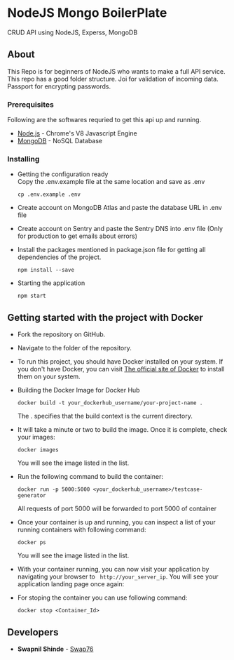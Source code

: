 # NodeJS Mongo BoilerPlate
CRUD API using NodeJS, Experss, MongoDB

## About

This Repo is for beginners of NodeJS who wants to make a full API service. This repo has a good folder structure. Joi for validation of incoming data. Passport for encrypting passwords.  

### Prerequisites

Following are the softwares requried to get this api up and running.
* [Node.js](https://nodejs.org) - Chrome's V8 Javascript Engine
* [MongoDB](https://mongodb.org) - NoSQL Database

### Installing

- Getting the configuration ready <br>
  Copy the .env.example file at the same location and save as .env
  ```
  cp .env.example .env
  ```
- Create account on MongoDB Atlas and paste the       database URL in .env file

- Create account on Sentry and paste the Sentry DNS   into .env file (Only for production to get emails about errors)

- Install the packages mentioned in package.json file for getting all dependencies of the project.
  ```
  npm install --save
  ```
- Starting the application
  <br/>
  
  ```
  npm start
  ```

## Getting started with the project with Docker

* Fork the repository on GitHub.

* Navigate to the folder of the repository.

* To run this project, you should have Docker installed on your system.
If you don't have Docker, you can visit [The official site of Docker](https://docs.docker.com/docker-for-mac/install/)
to install them on your system.

* Building the Docker Image for Docker Hub
	```
	docker build -t your_dockerhub_username/your-project-name .
	```
	The . specifies that the build context is the current directory.

* It will take a minute or two to build the image. Once it is complete, check your images:
	```
	docker images
	```
	You will see the image listed in the list.

* Run the following command to build the container:
	```
	docker run -p 5000:5000 <your_dockerhub_username>/testcase-generator
	```
	All requests of port 5000 will be forwarded to port 5000 of container

* Once your container is up and running, you can inspect a list of your running containers with following command:
	```
	docker ps
	```
	You will see the image listed in the list.

* With your container running, you can now visit your application by navigating your browser to ` http://your_server_ip`. You will see your application landing page once again:

* For stoping the container you can use following command:
	```
	docker stop <Container_Id>
	```

## Developers

* **Swapnil Shinde** - [Swap76](https://github.com/Swap76)
